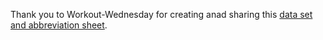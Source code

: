 Thank you to Workout-Wednesday for creating anad sharing this [data set and abbreviation sheet](https://workout-wednesday.com/2024w28tab/).
